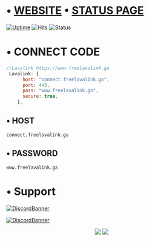 # •   [WEBSITE](https://freelavalink.ga)   •   [STATUS PAGE](https://stats.uptimerobot.com/V21BmI2MKq/790568780) 

[![Uptime](https://img.shields.io/uptimerobot/ratio/m790568780-4b499cce7d2b8318146700a8?style=flat-square)](https://stats.uptimerobot.com/V21BmI2MKq/790568780)
![Hits](https://hits.seeyoufarm.com/api/count/incr/badge.svg?url=https%3A%2F%2Fgithub.com%2Fnischay876%2Fwww.freelavalink.ga&count_bg=%2379C83D&title_bg=%23555555&icon=&icon_color=%23E7E7E7&title=Repo+views&edge_flat=true)
![Status](https://img.shields.io/uptimerobot/status/m790568780-4b499cce7d2b8318146700a8?label=Server)

# •   CONNECT CODE
```javascript
//Lavalink https://www.freelavalink.ga 
 Lavalink: { 
      host: "connect.freelavalink.ga",
      port: 443,
      pass: "www.freelavalink.ga",
      secure: true,
    },
```

## •   HOST
```
connect.freelavalink.ga
```
## •   PASSWORD
```
www.freelavalink.ga
```
# •   Support
[![DiscordBanner](https://invidget.switchblade.xyz/aYBB9eXe2g)](https://discord.gg/aYBB9eXe2g)

[![DiscordBanner](https://discord-readme-badge.vercel.app/api?id=813561253175361558)](https://www.oggy.ga)

<p align="center"><img src="http://ForTheBadge.com/images/badges/built-with-love.svg">  <img src="http://ForTheBadge.com/images/badges/built-with-swag.svg"></a></p><p align="center">
